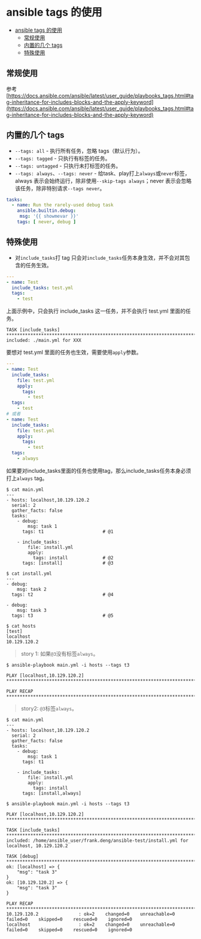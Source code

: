 # ansible tags 的使用
- [ansible tags 的使用](#ansible-tags-的使用)
  - [常规使用](#常规使用)
  - [内置的几个 tags](#内置的几个-tags)
  - [特殊使用](#特殊使用)

## 常规使用
参考 [https://docs.ansible.com/ansible/latest/user_guide/playbooks_tags.html#tag-inheritance-for-includes-blocks-and-the-apply-keyword](https://docs.ansible.com/ansible/latest/user_guide/playbooks_tags.html#tag-inheritance-for-includes-blocks-and-the-apply-keyword)

## 内置的几个 tags
* `--tags: all` - 执行所有任务，忽略 tags（默认行为）。
* `--tags: tagged` - 只执行有标签的任务。
* `--tags: untagged` - 只执行未打标签的任务。
* `--tags: always`、`--tags: never` - 给task、play打上`always`或`never`标签，always 表示会始终运行，除非使用`--skip-tags always`；never 表示会忽略该任务，除非特别请求`--tags never`。
```yml
tasks:
  - name: Run the rarely-used debug task
    ansible.builtin.debug:
     msg: '{{ showmevar }}'
    tags: [ never, debug ]
 ```

## 特殊使用
* 对`include_tasks`打 tag 只会对`include_tasks`任务本身生效，并不会对其包含的任务生效。
```yaml
---
- name: Test
  include_tasks: test.yml
  tags:
    - test
```
上面示例中，只会执行 include_tasks 这一任务，并不会执行 test.yml 里面的任务。
```text
TASK [include_tasks] *********************************************************************************************************************************
included: ./main.yml for XXX
```
要想对 test.yml 里面的任务也生效，需要使用`apply`参数。
```yaml
---
- name: Test
  include_tasks: 
    file: test.yml
    apply:
      tags:
        - test
  tags:
    - test
# 或者
- name: Test
  include_tasks: 
    file: test.yml
    apply:
      tags:
        - test
  tags:
    - always
```


如果要对include_tasks里面的任务也使用tag，那么include_tasks任务本身必须打上`always` tag。
```shell
$ cat main.yml
---
- hosts: localhost,10.129.120.2
  serial: 2
  gather_facts: false
  tasks:
    - debug:
        msg: task 1
      tags: t1                      # @1

    - include_tasks:
        file: install.yml
        apply:
          tags: install             # @2
      tags: [install]               # @3
      
$ cat install.yml
---
- debug:
    msg: task 2
  tags: t2                          # @4

- debug:
    msg: task 3
  tags: t3                          # @5
  
$ cat hosts
[test]
localhost
10.129.120.2
```

> story 1: 如果`@3`没有标签`always`。
```shell
$ ansible-playbook main.yml -i hosts --tags t3

PLAY [localhost,10.129.120.2] ************************************************************************************************************************

PLAY RECAP *******************************************************************************************************************************************
```

> story2: `@3`标签`always`。
```shell
$ cat main.yml
---
- hosts: localhost,10.129.120.2
  serial: 2
  gather_facts: false
  tasks:
    - debug:
        msg: task 1
      tags: t1

    - include_tasks:
        file: install.yml
        apply:
          tags: install
      tags: [install,always]

$ ansible-playbook main.yml -i hosts --tags t3

PLAY [localhost,10.129.120.2] ************************************************************************************************************************

TASK [include_tasks] *********************************************************************************************************************************
included: /home/ansible_user/frank.deng/ansible-test/install.yml for localhost, 10.129.120.2

TASK [debug] *****************************************************************************************************************************************
ok: [localhost] => {
    "msg": "task 3"
}
ok: [10.129.120.2] => {
    "msg": "task 3"
}

PLAY RECAP *******************************************************************************************************************************************
10.129.120.2               : ok=2    changed=0    unreachable=0    failed=0    skipped=0    rescued=0    ignored=0
localhost                  : ok=2    changed=0    unreachable=0    failed=0    skipped=0    rescued=0    ignored=0
```
